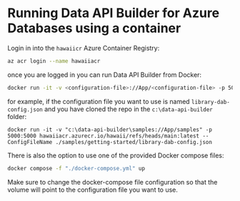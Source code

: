 # Running Data API Builder for Azure Databases using a container

Login in into the `hawaiicr` Azure Container Registry:

```bash
az acr login --name hawaiiacr
```

once you are logged in you can run Data API Builder from Docker:

```sh
docker run -it -v <configuration-file>://App/<configuration-file> -p 5000:5000 hawaiiacr.azurecr.io/hawaii/refs/heads/main:latest --ConfigFileName <configuration-file>
```

for example, if the configuration file you want to use is named `library-dab-config.json` and you have cloned the repo in the `c:\data-api-builder` folder:

```
docker run -it -v "c:\data-api-builder\samples://App/samples" -p 5000:5000 hawaiiacr.azurecr.io/hawaii/refs/heads/main:latest --ConfigFileName ./samples/getting-started/library-dab-config.json
```

There is also the option to use one of the provided Docker compose files:

```bash
docker compose -f "./docker-compose.yml" up
```

Make sure to change the docker-compose file configuration so that the volume will point to the configuration file you want to use.